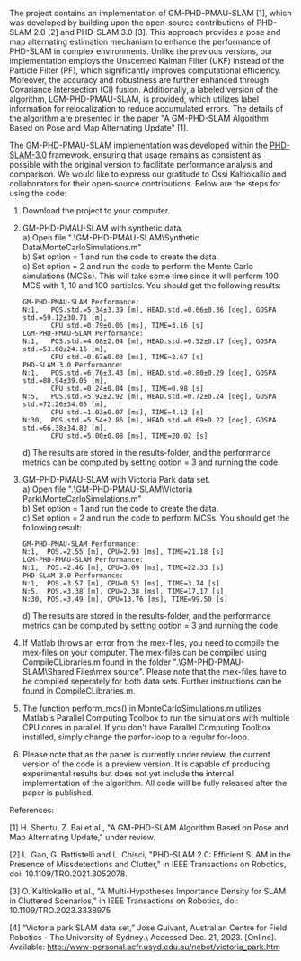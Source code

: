 The project contains an implementation of GM-PHD-PMAU-SLAM [1], which was developed by building upon the open-source contributions of PHD-SLAM 2.0 [2] and PHD-SLAM 3.0 [3]. This approach provides a pose and map alternating estimation mechanism to enhance the performance of PHD-SLAM in complex environments. Unlike the previous versions, our implementation employs the Unscented Kalman Filter (UKF) instead of the Particle Filter (PF), which significantly improves computational efficiency. Moreover, the accuracy and robustness are further enhanced through Covariance Intersection (CI) fusion. Additionally, a labeled version of the algorithm, LGM-PHD-PMAU-SLAM, is provided, which utilizes label information for relocalization to reduce accumulated errors. The details of the algorithm are presented in the paper "A GM-PHD-SLAM Algorithm Based on Pose and Map Alternating Update" [1].

The GM-PHD-PMAU-SLAM implementation was developed within the [PHD-SLAM-3.0](https://github.com/okaltiok/PHD-SLAM-3.0) framework, ensuring that usage remains as consistent as possible with the original version to facilitate performance analysis and comparison. We would like to express our gratitude to Ossi Kaltiokallio and collaborators for their open-source contributions. Below are the steps for using the code:

1. Download the project to your computer.

2. GM-PHD-PMAU-SLAM with synthetic data.\
    a) Open file ".\GM-PHD-PMAU-SLAM\Synthetic Data\MonteCarloSimulations.m"\
    b) Set option = 1 and run the code to create the data.\
    c) Set option = 2 and run the code to perform the Monte Carlo simulations (MCSs). This will take some time since it        will perform 100 MCS with 1, 10 and 100 particles. You should get the following results:
    
       GM-PHD-PMAU-SLAM Performance:
       N:1,   POS.std.=5.34±3.39 [m], HEAD.std.=0.66±0.36 [deg], GOSPA std.=59.12±30.71 [m], 
              CPU std.=0.79±0.06 [ms], TIME=3.16 [s]
       LGM-PHD-PMAU-SLAM Performance:
       N:1,   POS.std.=4.08±2.04 [m], HEAD.std.=0.52±0.17 [deg], GOSPA std.=53.68±24.16 [m], 
              CPU std.=0.67±0.03 [ms], TIME=2.67 [s]
       PHD-SLAM 3.0 Performance:
       N:1,   POS.std.=6.76±3.43 [m], HEAD.std.=0.80±0.29 [deg], GOSPA std.=80.94±39.05 [m], 
              CPU std.=0.24±0.04 [ms], TIME=0.98 [s]
       N:5,   POS.std.=5.92±2.92 [m], HEAD.std.=0.72±0.24 [deg], GOSPA std.=72.26±34.05 [m], 
              CPU std.=1.03±0.07 [ms], TIME=4.12 [s]
       N:30,  POS.std.=5.54±2.86 [m], HEAD.std.=0.69±0.22 [deg], GOSPA std.=66.38±34.82 [m], 
              CPU std.=5.00±0.08 [ms], TIME=20.02 [s]
    
    d) The results are stored in the results-folder, and the performance metrics can be computed by setting option = 3         and running the code. 
    
3. GM-PHD-PMAU-SLAM with Victoria Park data set.\
    a) Open file ".\GM-PHD-PMAU-SLAM\Victoria Park\MonteCarloSimulations.m"\
    b) Set option = 1 and run the code to create the data.\
    c) Set option = 2 and run the code to perform MCSs. You should get the following result:
    
       GM-PHD-PMAU-SLAM Performance:
       N:1,  POS.=2.55 [m], CPU=2.93 [ms], TIME=21.18 [s]
       LGM-PHD-PMAU-SLAM Performance:
       N:1,  POS.=2.46 [m], CPU=3.09 [ms], TIME=22.33 [s]
       PHD-SLAM 3.0 Performance:
       N:1,  POS.=3.57 [m], CPU=0.52 [ms], TIME=3.74 [s]
       N:5,  POS.=3.38 [m], CPU=2.38 [ms], TIME=17.17 [s]
       N:30, POS.=3.49 [m], CPU=13.76 [ms], TIME=99.50 [s]
    
    d) The results are stored in the results-folder, and the performance metrics can be computed by setting option = 3         and running the code. 
    
4. If Matlab throws an error from the mex-files, you need to compile the mex-files on your computer. The mex-files can be compiled using CompileCLibraries.m found in the folder ".\GM-PHD-PMAU-SLAM\Shared Files\mex source". Please note that the mex-files have to be compiled seperately for both data sets. Further instructions can be found in CompileCLibraries.m.

5. The function perform_mcs() in MonteCarloSimulations.m utilizes Matlab's Parallel Computing Toolbox to run the simulations with multiple CPU cores in parallel. If you don't have Parallel Computing Toolbox installed, simply change the parfor-loop to a regular for-loop.

6. Please note that as the paper is currently under review, the current version of the code is a preview version. It is capable of producing experimental results but does not yet include the internal implementation of the algorithm. All code will be fully released after the paper is published.


References:

[1] H. Shentu, Z. Bai et al., "A GM-PHD-SLAM Algorithm Based on Pose and Map Alternating Update," under review.

[2] L. Gao, G. Battistelli and L. Chisci, "PHD-SLAM 2.0: Efficient SLAM in the Presence of Missdetections and Clutter," in IEEE Transactions on Robotics, doi: 10.1109/TRO.2021.3052078.

[3] O. Kaltiokallio et al., "A Multi-Hypotheses Importance Density for SLAM in Cluttered Scenarios," in IEEE Transactions on Robotics, doi: 10.1109/TRO.2023.3338975

[4] “Victoria park SLAM data set,” Jose Guivant, Australian Centre for Field Robotics - The University of Sydney.\ Accessed Dec. 21, 2023. [Online]. Available: http://www-personal.acfr.usyd.edu.au/nebot/victoria_park.htm
